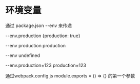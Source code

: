 # 环境变量

通过 package.json --env 来传递

--env.production  {production: true}

--env production    production

--env     undefined

--env.production=123    production=123


通过webpack.config.js module.exports = () => {} 的第一个参数
